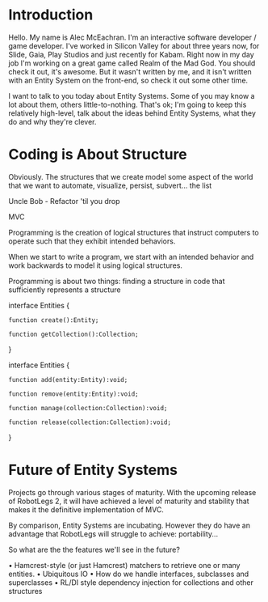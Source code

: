 Introduction
============

Hello. My name is Alec McEachran. I'm an interactive software developer / game developer. I've worked in Silicon Valley for about three years now, for Slide, Gaia, Play Studios and just recently for Kabam. Right now in my day job I'm working on a great game called Realm of the Mad God. You should check it out, it's awesome. But it wasn't written by me, and it isn't written with an Entity System on the front-end, so check it out some other time.

I want to talk to you today about Entity Systems. Some of you may know a lot about them, others little-to-nothing. That's ok; I'm going to keep this relatively high-level, talk about the ideas behind Entity Systems, what they do and why they're clever.

Coding is About Structure
===================================================

Obviously. The structures that we create model some aspect of the world that we want to automate, visualize, persist, subvert... the list 

Uncle Bob - Refactor 'til you drop

MVC





Programming is the creation of logical structures that instruct computers to operate such that they exhibit intended behaviors.

When we start to write a program, we start with an intended behavior and  work backwards to model it using logical structures.


Programming is about two things: finding a structure in code that sufficiently represents a structure 

interface Entities
{
    
    function create():Entity;

    function getCollection():Collection;

}

interface Entities
{
    
    function add(entity:Entity):void;

    function remove(entity:Entity):void;

    function manage(collection:Collection):void;

    function release(collection:Collection):void;

}



Future of Entity Systems
========================

Projects go through various stages of maturity. With the upcoming release of RobotLegs 2, it will have achieved a level of maturity and stability that makes it the definitive implementation of MVC.

By comparison, Entity Systems are incubating. However they do have an advantage that RobotLegs will struggle to achieve: portability...

So what are the the features we'll see in the future?

• Hamcrest-style (or just Hamcrest) matchers to retrieve one or many entities.
• Ubiquitous IO
• How do we handle interfaces, subclasses and superclasses
• RL/DI style dependency injection for collections and other structures